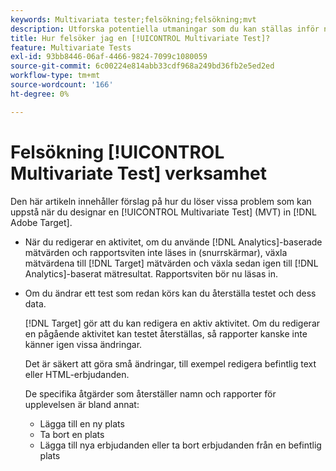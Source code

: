 ```yaml
---
keywords: Multivariata tester;felsökning;felsökning;mvt
description: Utforska potentiella utmaningar som du kan ställas inför när du använder [!UICONTROL Multivariate Test] MVT-verksamhet [!DNL Adobe Target], tillsammans med förslag på lösningar.
title: Hur felsöker jag en [!UICONTROL Multivariate Test]?
feature: Multivariate Tests
exl-id: 93bb8446-06af-4466-9824-7099c1080059
source-git-commit: 6c00224e814abb33cdf968a249bd36fb2e5ed2ed
workflow-type: tm+mt
source-wordcount: '166'
ht-degree: 0%

---
```


# Felsökning [!UICONTROL Multivariate Test] verksamhet

Den här artikeln innehåller förslag på hur du löser vissa problem som kan uppstå när du designar en [!UICONTROL Multivariate Test] (MVT) in [!DNL Adobe Target].

* När du redigerar en aktivitet, om du använde [!DNL Analytics]-baserade mätvärden och rapportsviten inte läses in (snurrskärmar), växla mätvärdena till [!DNL Target] mätvärden och växla sedan igen till [!DNL Analytics]-baserat mätresultat. Rapportsviten bör nu läsas in.
* Om du ändrar ett test som redan körs kan du återställa testet och dess data.

  [!DNL Target] gör att du kan redigera en aktiv aktivitet. Om du redigerar en pågående aktivitet kan testet återställas, så rapporter kanske inte känner igen vissa ändringar.

  Det är säkert att göra små ändringar, till exempel redigera befintlig text eller HTML-erbjudanden.

  De specifika åtgärder som återställer namn och rapporter för upplevelsen är bland annat:

   * Lägga till en ny plats
   * Ta bort en plats
   * Lägga till nya erbjudanden eller ta bort erbjudanden från en befintlig plats

